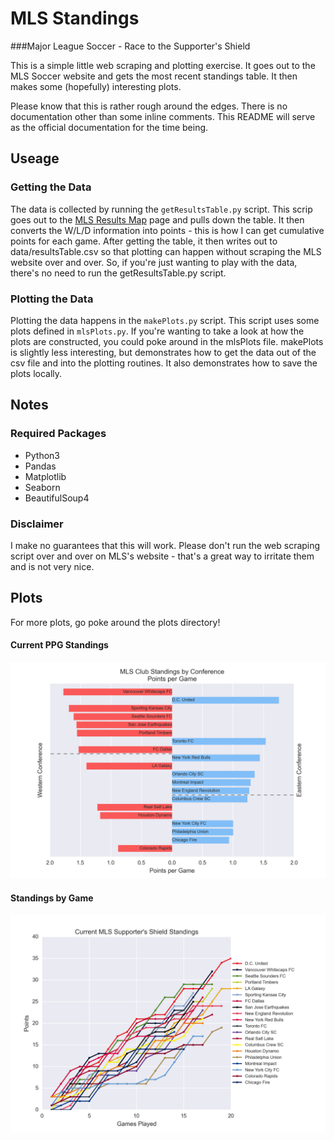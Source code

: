 # MLS Standings
###Major League Soccer - Race to the Supporter's Shield

This is a simple little web scraping and plotting exercise. It goes out to the MLS Soccer website and gets the most recent standings table. It then makes some (hopefully) interesting plots.

Please know that this is rather rough around the edges. There is no documentation other than some inline comments. This README will serve as the official documentation for the time being.

## Useage

### Getting the Data
The data is collected by running the `getResultsTable.py` script. This scrip goes out to the [MLS Results Map](http://www.mlssoccer.com/results) page and pulls down the table. It then converts the W/L/D information into points - this is how I can get cumulative points for each game. After getting the table, it then writes out to data/resultsTable.csv so that plotting can happen without scraping the MLS website over and over. So, if you're just wanting to play with the data, there's no need to run the getResultsTable.py script.

### Plotting the Data
Plotting the data happens in the `makePlots.py` script. This script uses some plots defined in `mlsPlots.py`. If you're wanting to take a look at how the plots are constructed, you could poke around in the mlsPlots file. makePlots is slightly less interesting, but demonstrates how to get the data out of the csv file and into the plotting routines. It also demonstrates how to save the plots locally.

## Notes
### Required Packages
* Python3
* Pandas
* Matplotlib
* Seaborn
* BeautifulSoup4

### Disclaimer
I make no guarantees that this will work. Please don't run the web scraping script over and over on MLS's website - that's a great way to irritate them and is not very nice.

## Plots
For more plots, go poke around the plots directory!
#### Current PPG Standings
![CurrentStandings](https://raw.githubusercontent.com/jdstemmler/mls-standings/master/example/ppg_standings.png)

#### Standings by Game
![StandingsByGame](https://raw.githubusercontent.com/jdstemmler/mls-standings/master/example/standings_by_game.png)